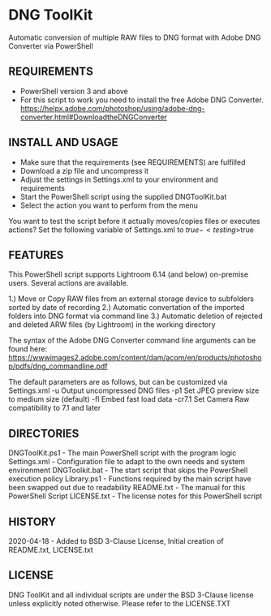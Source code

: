 # DNG ToolKit

Automatic conversion of multiple RAW files to DNG format with Adobe DNG Converter via PowerShell 

## REQUIREMENTS

- PowerShell version 3 and above
- For this script to work you need to install the free Adobe DNG Converter. https://helpx.adobe.com/photoshop/using/adobe-dng-converter.html#DownloadtheDNGConverter 

## INSTALL AND USAGE

- Make sure that the requirements (see REQUIREMENTS) are fulfilled
- Download a zip file and uncompress it
- Adjust the settings in Settings.xml to your environment and requirements
- Start the PowerShell script using the supplied DNGToolKit.bat
- Select the action you want to perform from the menu

You want to test the script before it actually moves/copies files or executes actions?
Set the following variable of Settings.xml to $true - <testing>$true</testing> 

## FEATURES

This PowerShell script supports Lightroom 6.14 (and below) on-premise users. Several actions are available.

1.) Move or Copy RAW files from an external storage device to subfolders sorted by date of recording
2.) Automatic convertation of the imported folders into DNG format via command line
3.) Automatic deletion of rejected and deleted ARW files (by Lightroom) in the working directory

The syntax of the Adobe DNG Converter command line arguments can be found here:
https://wwwimages2.adobe.com/content/dam/acom/en/products/photoshop/pdfs/dng_commandline.pdf

The default parameters are as follows, but can be customized via Settings.xml
 -u Output uncompressed DNG files
 -p1 Set JPEG preview size to medium size (default)
 -fl Embed fast load data
 -cr7.1 Set Camera Raw compatibility to 7.1 and later

## DIRECTORIES

DNGToolKit.ps1 - The main PowerShell script with the program logic
Settings.xml - Configuration file to adapt to the own needs and system environment
DNGToolkit.bat - The start script that skips the PowerShell execution policy
Library.ps1 - Functions required by the main script have been swapped out due to readability
README.txt - The manual for this PowerShell Script
LICENSE.txt - The license notes for this PowerShell script

## HISTORY

2020-04-18 - Added to BSD 3-Clause License, Initial creation of README.txt, LICENSE.txt

## LICENSE

DNG ToolKit and all individual scripts are under the BSD 3-Clause license unless explicitly noted otherwise. Please refer to the LICENSE.TXT
